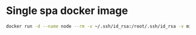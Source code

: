 # Single spa docker image

```bash
docker run -d --name node --rm -v ~/.ssh/id_rsa:/root/.ssh/id_rsa -v microservices:/usr/src -w /usr/src/root -p 8500-8510:8500-8510 -p 9001:9001 ricioli/single-spa npm start -- --port 9001
```
